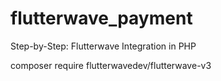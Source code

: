# flutterwave_payment
Step-by-Step: Flutterwave Integration in PHP

composer require flutterwavedev/flutterwave-v3

